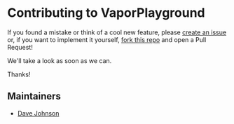 # Contributing to VaporPlayground

If you found a mistake or think of a cool new feature, please [create an issue](https://github.com/mcfarlander/VaporPlayground/issues/new) or, if you want to implement it yourself, [fork this repo](https://github.com/mcfarlander/VaporPlayground/issues/fork) and open a Pull Request!

We'll take a look as soon as we can.

Thanks!

## Maintainers

- [Dave Johnson](https://github.com/mcfarlander)


